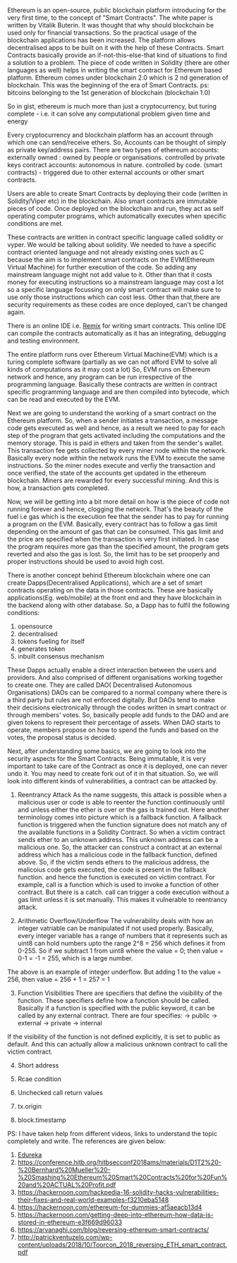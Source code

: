 Ethereum is an open-source, public blockchain platform introducing for the very first time, to the concept of "Smart Contracts". The white paper is written by Vitalik Buterin.
It was thought that why should blockchain be used only for financial transactions. So the practical usage of the blockchain applications has been increased.
The platform allows decentralised apps to be built on it with the help of these Contracts. Smart Contracts basically provide an if-not-this-else-that kind of situations to find a solution to a problem. 
The piece of code written in Solidity (there are other languages as well) helps in writing the smart contract for Ethereum based platform.
Ethereum comes under blockchain 2.0 which is 2 nd generation of blockchain. This was the beginning of the era of Smart Contracts. 
ps: bitcoins belonging to the 1st generation of blockchain (blockchain 1.0)

So in gist, ethereum is much more than just a cryptocurrency, but turing complete - i.e. it can solve any computational problem given time and energy

Every cryptocurrency and blockchain platform has an account through which one can send/receive ethers. So, Accounts can be thought of simply as private key/address pairs. 
There are two types of ethereum accounts:
externally owned : owned by people or organisations.
                   controlled by private keys
contract accounts: autonomous in nature. 
                   controlled by code. (smart contracts) - triggered due to other external accounts or other smart contracts.

Users are able to create Smart Contracts by deploying their code (written in Solidity/Viper etc) in the blockchain. 
Also smart contracts are immutable pieces of code. Once deployed on the blockchain and run, they act as self operating computer programs, which automatically executes when specific conditions are met. 

These contracts are written in contract specific language called solidity or vyper. We would be talking about solidity. 
We needed to have a specific contract oriented language and not already existing ones such as C because the aim is to implement smart contracts on the EVM(Ethereum Virtual Machine) for further execution of the code.
So adding any mainstream language might not add value to it. Other than that it costs money for executing instructions so a mainstream language may cost a lot so a specific language focussing on only smart contract will make sure to use only those instructions which can cost less.
Other than that,there are security requirements as these codes are once deployed, can't be changed again.

There is an online IDE i.e. [Remix](https://remix.ethereum.org) for writing smart contracts. This online IDE can compile the contracts automatically as it has an integrating, debugging and testing environment.

The entire platform runs over Ethereum Virtual Machine(EVM) which is a turing complete software (partially as we can not afford EVM to solve all kinds of computations as it may cost a lot)
So, EVM runs on Ethereum network and hence, any program can be run irrespective of the programming language.
Basically these contracts are written in contract specific programming language and are then compiled into bytecode, which can be read and executed by the EVM. 

Next we are going to understand the working of a smart contract on the Ethereum platform. So, when a sender initiates a transaction, a message code gets executed as well and hence,
as a result we need to pay for each step of the program that gets activated including the computations and the memory storage.
This is paid in ethers and taken from the sender's wallet.
This transaction fee gets collected by every miner node within the network. Basically every node within the network runs the EVM to execute the same instructions.
So the miner nodes execute and verfiy the transaction and once verified, the state of the accounts get updated in the ethereum blockchain. Miners are rewarded for every successful mining.
And this is how, a transaction gets completed. 

Now, we will be getting into a bit more detail on how is the piece of code not running forever and hence, clogging the network. 
That's the beauty of the fuel i.e gas which is the execution fee that the sender has to pay for running a program on the EVM. Basically, every contract has to follow
a gas limit depending on the amount of gas that can be consumed. This gas limit and the price are specified when the transaction is very first initiated.
In case the program requires more gas than the specified amount, the program gets reverted and also the gas is lost. So, the limit has to be set prooperly
and proper instructions should be used to avoid high cost.

There is another concept behind Ethereum blockchain where one can create Dapps(Decentralised Applications), 
which are a set of smart contracts operating on the data in those contracts.
These are basically applications(Eg. web/mobile) at the front end and they have blockchain in the backend along with other database. 
So, a Dapp has to fulfil the following conditions:
1. opensource
2. decentralised
3. tokens fueling for itself
4. generates token
5. inbuilt consensus mechanism

These Dapps actually enable a direct interaction between the users and providers. 
And also comprised of different organisations working together to create one. They are called DAO( Decentralised Autonomous Organisations)
DAOs can be compared to a normal company where there is a third party but rules are not enforced digitally. 
But DAOs tend to make their decisions electronically through the codes written in smart contract or through members' votes.
So, basically people add funds to the DAO and are given tokens to represent their percentage of assets. When DAO starts to operate, members
propose on how to spend the funds and based on the votes, the proposal status is decided. 

Next, after understanding some basics, we are going to look into the security aspects for the Smart Contracts. 
Being immutable, it is very important to take care of the Contract as once it is deployed, one can never undo it. 
You may need to create fork out of it in that situation.
So, we will look into different kinds of vulnerabilities, a contract can be attacked by. 

1. Reentrancy Attack
   As the name suggests, this attack is possible when a malicious user or code is able to reenter the function continuously until and      unless either the ether is over or the gas is trained out. Here another terminology comes into picture which is a fallback function.    A fallback function is triggered when the function signature does not match any of the available functions in a Solidity Contract. 
   So when a victim contract sends ether to an unknown address. This unknown address can be a malicious one. So, the attacker can       	construct a contract at an external address which has a malicious code in the fallback function, defined above. So, if the victim 		sends ethers to the malicious address, the malicoius code gets executed, the code is present in the fallback function. and hence the function is executed on victim contract. For example, call is a function which is used to invoke a function of other contract. But there is a catch. call can trigger a code execution without a gas limit unless it is set manually. This makes it vulnerable to reentrancy attack.

2. Arithmetic Overflow/Underflow
	The vulnerability deals with how an integer vatriable can be manipulated if not used properly. Basically, every integer variable has a range of numbers that it represents such as uint8 can hold numbers upto the range 2^8 = 256 which defines it from 0-255. So if we subtract 1 from uint8  where the value = 0; 
	then value = 0-1 
						 = -1 
						 = 255, which is a large number. 

The above is an example of integer underflow.
 But adding 1 to the value = 256, then
 value = 256 + 1
 			 = 257 
			 = 1


3. Function Visibilities
   There are specifiers that define the visibility of the function. These specifiers define how a function should be called. Basically if a function is specified with the public keyword, it can be called by any external contract. There are four specifies: 
   -> pubilc
   -> external
   -> private
   -> internal

If the visibility of the function is not defined explicitly, it is set to public as default. And this can actually allow a malicious unknown contract to call the victim contract. 
   
4. Short address

5. Rcae condition

6. Unchecked call return values

7. tx.origin

8. block.timestamp






PS: I have taken help from different videos, links to understand the topic completely and write. The references are given below:
1. [Edureka](https://www.youtube.com/watch?v=58yeu6HtzpM)
2. https://conference.hitb.org/hitbsecconf2018ams/materials/D1T2%20-%20Bernhard%20Mueller%20-%20Smashing%20Ethereum%20Smart%20Contracts%20for%20Fun%20and%20ACTUAL%20Profit.pdf
3. https://hackernoon.com/hackpedia-16-solidity-hacks-vulnerabilities-their-fixes-and-real-world-examples-f3210eba5148
4. https://hackernoon.com/ethereum-for-dummies-af5aeacb13d4
5. https://hackernoon.com/getting-deep-into-ethereum-how-data-is-stored-in-ethereum-e3f669d96033
6. https://arvanaghi.com/blog/reversing-ethereum-smart-contracts/
7. http://patrickventuzelo.com/wp-content/uploads/2018/10/Toorcon_2018_reversing_ETH_smart_contract.pdf

